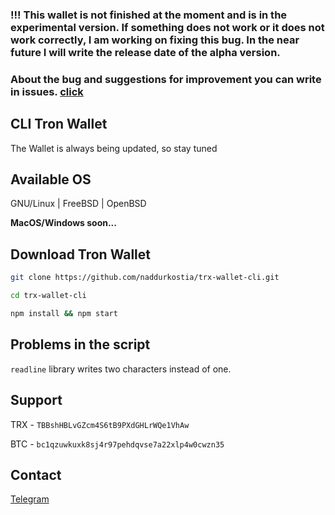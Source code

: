 ### !!! This wallet is not finished at the moment and is in the experimental version. If something does not work or it does not work correctly, I am working on fixing this bug. In the near future I will write the release date of the alpha version. 

### About the bug and suggestions for improvement you can write in issues. [click](https://github.com/naddurkostia/TRX-Wallet-CLI/issues)

## CLI Tron Wallet

The Wallet is always being updated, so stay tuned

## Available OS

GNU/Linux | FreeBSD | OpenBSD 

**MacOS/Windows soon...**

## Download Tron Wallet

```bash
git clone https://github.com/naddurkostia/trx-wallet-cli.git

cd trx-wallet-cli

npm install && npm start
```

## Problems in the script

`readline` library writes two characters instead of one.

## Support

TRX - `TBBshHBLvGZcm4S6tB9PXdGHLrWQe1VhAw`

BTC - `bc1qzuwkuxk8sj4r97pehdqvse7a22xlp4w0cwzn35`

## Contact

[Telegram](https://t.me/richardbensn)
